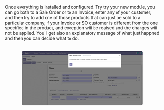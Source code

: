 Once everything is installed and configured. Try try your new module, you can go both to a Sale Order or to an Invoice, enter any of your customer, and then try to add one of those products that can just be sold to a particular company, if your Invoice or SO customer is different from the one specified in the product, and exception will be reaised and the changes will not be applied. You'll get also an explanatory message of what just happned and then you can decide what to do.

<div align="center" style="margin: 2rem;">
    <img src="../static/description/usage.png" width="90%" style="border-radius: 5px">
</div>
